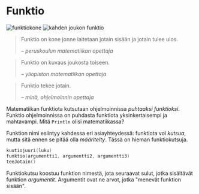 # Funktio

![funktiokone](https://upload.wikimedia.org/wikipedia/commons/thumb/3/3b/Function_machine2.svg/243px-Function_machine2.svg.png)
![kahden joukon funktio](https://upload.wikimedia.org/wikipedia/commons/thumb/d/df/Function_color_example_3.svg/223px-Function_color_example_3.svg.png)

> Funktio on kone jonne laitetaan jotain sisään ja jotain tulee ulos.
>
> – _peruskoulun matematiikan opettaja_

<!-- -->
> Funktio on kuvaus joukosta toiseen.
>
> – _yliopiston matematiikan opettaja_

<!-- -->
> Funktio tekee jotain.
>
> – _minä, ohjelmoinnin opettaja_

Matematiikan funktiota kutsutaan ohjelmoinnissa _puhtaaksi funktioksi_. Funktio ohjelmoinnissa on puhdasta funktiota yksinkertaisempi ja mahtavampi. Mitä `Println` olisi matematiikassa?

Funktion nimi esiintyy kahdessa eri asiayhteydessä: funktiota voi _kutsua_, mutta sitä ennen se pitää olla _määritelty_. Tässä on hieman funktiokutsuja.
```Go
kuutiojuuri(luku)
funktio(argumentti1, argumentti2, argumentti3)
teeJotain()
```
Funktiokutsu koostuu funktion nimestä, jota seuraavat sulut, jotka sisältävät funktion _argumentit_. Argumentit ovat ne arvot, jotka "menevät funktion sisään".


